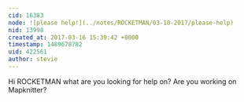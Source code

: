 ```yaml
---
cid: 16383
node: ![please help!](../notes/ROCKETMAN/03-10-2017/please-help)
nid: 13998
created_at: 2017-03-16 15:39:42 +0000
timestamp: 1489678782
uid: 422561
author: stevie
---
```


Hi ROCKETMAN what are you looking for help on?  Are you working on Mapknitter? 